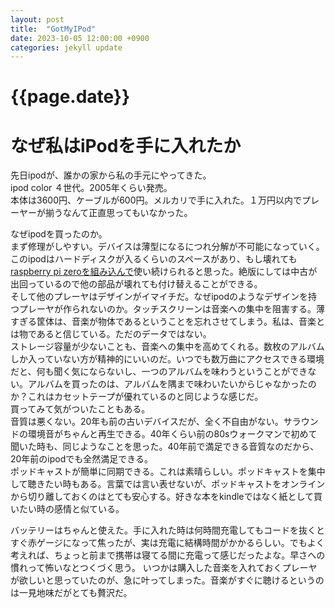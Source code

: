 ```yaml
---
layout: post
title:  "GotMyIPod"
date: 2023-10-05 12:00:00 +0900
categories: jekyll update
---
```


<h1> {{page.date}}</h1>

# なぜ私はiPodを手に入れたか
先日ipodが、誰かの家から私の手元にやってきた。<br>
ipod color ４世代。2005年くらい発売。<br>
本体は3600円、ケーブルが600円。メルカリで手に入れた。１万円以内でプレーヤーが揃うなんて正直思ってもいなかった。<br>

なぜipodを買ったのか。<br>
まず修理がしやすい。デバイスは薄型になるにつれ分解が不可能になっていく。このipodはハードディスクが入るくらいのスペースがあり、もし壊れても[raspberry pi zeroを組み込んで](https://www.hackster.io/news/recreate-the-classic-ipod-with-modern-features-by-using-a-raspberry-pi-zero-wireless-4d45f1151c29)使い続けられると思った。絶版にしては中古が出回っているので他の部品が壊れても付け替えることができる。<br>
そして他のプレーヤはデザインがイマイチだ。なぜipodのようなデザインを持つプレーヤが作られないのか。タッチスクリーンは音楽への集中を阻害する。薄すぎる筐体は、音楽が物体であるということを忘れさせてしまう。私は、音楽とは物であると信じている。ただのデータではない。<br>
ストレージ容量が少ないことも、音楽への集中を高めてくれる。数枚のアルバムしか入っていない方が精神的にいいのだ。いつでも数万曲にアクセスできる環境だと、何も聞く気にならないし、一つのアルバムを味わうということができない。アルバムを買ったのは、アルバムを隅まで味わいたいからじゃなかったのか？これはカセットテープが優れているのと同じような感じだ。<br>
買ってみて気がついたこともある。<br>
音質は悪くない。20年も前の古いデバイスだが、全く不自由がない。サラウンドの環境音がちゃんと再生できる。40年くらい前の80sウォークマンで初めて聞いた時も、同じようなことを思った。40年前で満足できる音質なのだから、20年前のipodでも全然満足できる。<br>
ポッドキャストが簡単に同期できる。これは素晴らしい。ポッドキャストを集中して聴きたい時もある。言葉では言い表せないが、ポッドキャストをオンラインから切り離しておくのはとても安心する。好きな本をkindleではなく紙として買いたい時の感情と似ている。<br>

バッテリーはちゃんと使えた。手に入れた時は何時間充電してもコードを抜くとすぐ赤ゲージになって焦ったが、実は充電に結構時間がかかるらしい。でもよく考えれば、ちょっと前まで携帯は寝てる間に充電って感じだったよな。早さへの慣れって怖いなとつくづく思う。
いつかは購入した音楽を入れておくプレーヤが欲しいと思っていたのが、急に叶ってしまった。音楽がすぐに聴けるというのは一見地味だがとても贅沢だ。